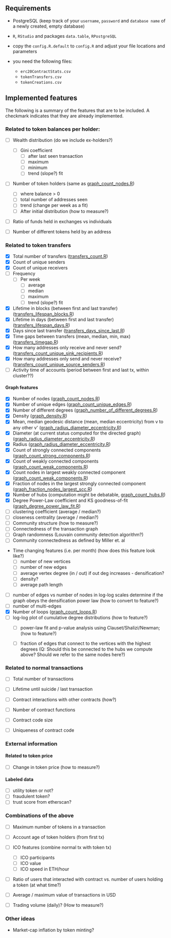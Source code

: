 ## Requirements
- PostgreSQL (keep track of your ``username``, ``password`` and ``database name`` of a newly created, empty database)
- ``R``, ``RStudio`` and packages ``data.table``, ``RPostgreSQL``

- copy the ``config.R.default`` to ``config.R`` and adjust your file locations and parameters
- you need the following files:
  - ``erc20ContractStats.csv``
  - ``tokenTransfers.csv``
  - ``tokenCreations.csv``

## Implemented features

The following is a summary of the features that are to be included. A checkmark indicates that they are already implemented.

### Related to token balances per holder:
- [ ] Wealth distribution (do we include ex-holders?)
  - [ ] Gini coefficient
    - [ ] after last seen transaction
    - [ ] maximum
    - [ ] minimum
    - [ ] trend (slope?) fit
- [ ] Number of token holders (same as [graph_count_nodes.R](/features/graph_count_nodes.R))
  - [ ] where balance > 0
  - [ ] total number of addresses seen
  - [ ] trend (change per week as a fit)
  - [ ] After initial distribution (how to measure?)
- [ ] Ratio of funds held in exchanges vs individuals
- [ ] Number of different tokens held by an address


### Related to token transfers
- [x] Total number of transfers ([transfers_count.R](/features/transfers_count.R))
- [x] Count of unique senders
- [x] Count of unique receivers
- [ ] Frequency
  - [ ] Per week
    - [ ] average
    - [ ] median
    - [ ] maximum
    - [ ] trend (slope?) fit
- [x] Lifetime in blocks (between first and last transfer) ([transfers_lifespan_blocks.R](/features/transfers_lifespan_blocks.R))
- [x] Lifetime in days (between first and last transfer) ([transfers_lifespan_days.R](/features/transfers_lifespan_days.R))
- [x] Days since last transfer ([transfers_days_since_last.R](/features/transfers_days_since_last.R))
- [x] Time gaps between transfers (mean, median, min, max) ([transfers_timegap.R](/features/transfers_timegap.R))
- [x] How many addresses only receive and never send? ([transfers_count_unique_sink_recipients.R](/features/transfers_count_unique_sink_recipients.R))
- [x] How many addresses only send and never receive? ([transfers_count_unique_source_senders.R](/features/transfers_count_unique_source_senders.R))
- [ ] Activity time of accounts (period between first and last tx, within cluster??)

#### Graph features
- [x] Number of nodes ([graph_count_nodes.R](/features/graph_count_nodes.R))
- [x] Number of unique edges ([graph_count_unique_edges.R](/features/graph_count_unique_edges.R))
- [x] Number of different degrees ([graph_number_of_different_degrees.R](/features/graph_number_of_different_degrees.R))
- [x] Density ([graph_density.R](/features/graph_density.R))
- [x] Mean, median geodesic distance (mean, median eccentricity) from v to any other v' ([graph_radius_diameter_eccentricity.R](/features/graph_radius_diameter_eccentricity.R))
- [x] Diameter (at current status computed for the directed graph) ([graph_radius_diameter_eccentricity.R](/features/graph_radius_diameter_eccentricity.R))
- [x] Radius ([graph_radius_diameter_eccentricity.R](/features/graph_radius_diameter_eccentricity.R))
- [x] Count of strongly connected components ([graph_count_strong_components.R](/features/graph_count_strong_components.R))
- [x] Count of weakly connected components ([graph_count_weak_components.R](/features/graph_count_weak_components.R))
- [x] Count nodes in largest weakly connected component ([graph_count_weak_components.R](/features/graph_count_weak_components.R))
- [x] Fraction of nodes in the largest strongly connected component ([graph_fraction_nodes_largest_scc.R](/features/graph_fraction_nodes_largest_scc.R))
- [x] Number of hubs (computation might be debatable, [graph_count_hubs.R](/features/graph_count_hubs.R))
- [x] Degree Power-Law coefficient and KS goodness-of-fit ([graph_degree_power_law_fit.R](/features/graph_degree_power_law_fit.R))
- [ ] clustering coefficient (average / median?)
- [ ] closeness centrality (average / median?)
- [ ] Community structure (how to measure?)
- [ ] Connectedness of the transaction graph
- [ ] Graph randomness (Louvain community detection algorithm?)
- [ ] Community connectedness as defined by Miller et. al
- Time changing features (i.e. per month) (how does this feature look like?)
  - [ ] number of new vertices
  - [ ] number of new edges
  - [ ] average vertex degree (in / out) if out deg increases - densification?
  - [ ] density?
  - [ ] average path length
- [ ] number of edges vs number of nodes in log-log scales determine if the graph obeys the densification power law (how to convert to feature?)
- [ ] number of multi-edges
- [x] Number of loops ([graph_count_loops.R](/features/graph_count_loops.R))
- [ ] log-log plot of cumulative degree distributions (how to feature?)
  - [ ] power-law fit and p-value analysis using Clauset/Shalizi/Newman; (how to feature?)
  - [ ] fraction of edges that connect to the vertices with the highest degrees (Q: Should this be connected to the hubs we compute above? Should we refer to the same nodes here?)



### Related to normal transactions
- [ ] Total number of transactions
- [ ] Lifetime until suicide / last transaction
- [ ] Contract interactions with other contracts (how?)
- [ ] Number of contract functions
- [ ] Contract code size
- [ ] Uniqueness of contract code


### External information
#### Related to token price
- [ ] Change in token price (how to measure?)

#### Labeled data
- [ ] utility token or not?
- [ ] fraudulent token?
- [ ] trust score from etherscan?

### Combinations of the above
- [ ] Maximum number of tokens in a transaction
- [ ] Account age of token holders (from first tx)
- [ ] ICO features (combine normal tx with token tx)
  - [ ] ICO participants
  - [ ] ICO value
  - [ ] ICO speed in ETH/hour
- [ ] Ratio of users that interacted with contract vs. number of users holding a token (at what time?)
- [ ] Average / maximum value of transactions in USD
- [ ] Trading volume (daily)? (How to measure?)


### Other ideas
- Market-cap inflation by token minting?
